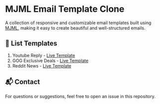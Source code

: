 # MJML Email Template Clone

A collection of responsive and customizable email templates built using [MJML](https://mjml.io/), making it easy to create beautiful and well-structured emails.

## 📌 List Templates

1. Youtube Reply - [Live Template](https://mjml.io/try-it-live/rWpKKd_rsY)
1. GOG Exclusive Deals - [Live Template](https://mjml.io/try-it-live/YHUUGZOldl)
1. Reddit News - [Live Template](https://mjml.io/try-it-live/bOsczwpO0H)

## 📬 Contact

For questions or suggestions, feel free to open an issue in this repository.
